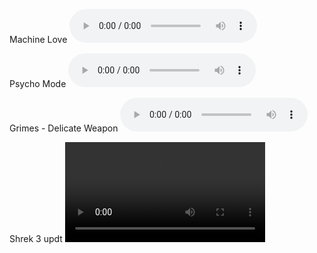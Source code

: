 
Machine Love
<audio id="player" controls>
  <source src="Music/Machine Love Kasane Teto.MP3" />
</audio>

Psycho Mode
<audio id="player" controls>
  <source src="Music/Psycho Mode Hatsune Miku.MP3">
</audio>

Grimes - Delicate Weapon
<audio id="player" controls>
  <source src="Music/Grimes - Delicate Weapon.mp3">
</audio>

Shrek 3 updt
<video width="320" controls>
  <source src="Music/Shrek Gets Rick-Rolled.mp4">
Your browser does not support the video tag.
</video>
